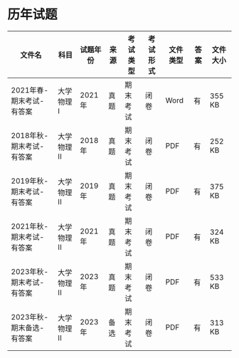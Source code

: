# 历年试题

文件名|科目|试题年份|来源|考试类型|考试形式|文件类型|答案|文件大小
---|---|---|---|---|---|---|---|---
2021年春-期末考试-有答案|大学物理 I|2021年|真题|期末考试|闭卷|Word|有|355 KB
2018年秋-期末考试-有答案|大学物理 II|2018年|真题|期末考试|闭卷|PDF|有|252 KB
2019年秋-期末考试-有答案|大学物理 II|2019年|真题|期末考试|闭卷|PDF|有|375 KB
2021年秋-期末考试-有答案|大学物理 II|2021年|真题|期末考试|闭卷|PDF|有|324 KB
2023年秋-期末考试-有答案|大学物理 II|2023年|真题|期末考试|闭卷|PDF|有|533 KB
2023年秋-期末备选-有答案|大学物理 II|2023年|备选|期末考试|闭卷|PDF|有|313 KB
